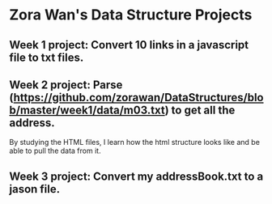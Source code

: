 # Zora Wan's Data Structure Projects

## Week 1 project: Convert 10 links in a javascript file to txt files.
  
## Week 2 project: Parse (https://github.com/zorawan/DataStructures/blob/master/week1/data/m03.txt) to get all the address.
 By studying the HTML files, I learn how the html structure looks like and be able to pull the data from it.
## Week 3 project: Convert my addressBook.txt to a jason file. 
